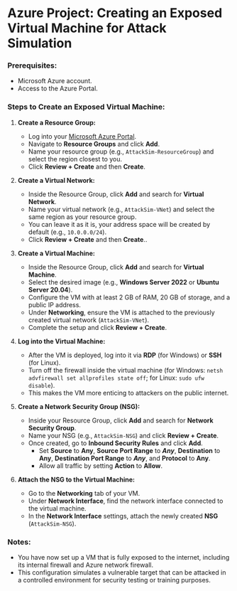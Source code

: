 # Azure Project: Creating an Exposed Virtual Machine for Attack Simulation

### Prerequisites:
- Microsoft Azure account.
- Access to the Azure Portal.

### Steps to Create an Exposed Virtual Machine:

1. **Create a Resource Group:**
   - Log into your [Microsoft Azure Portal](https://portal.azure.com/).
   - Navigate to **Resource Groups** and click **Add**.
   - Name your resource group (e.g., `AttackSim-ResourceGroup`) and select the region closest to you.
   - Click **Review + Create** and then **Create**.

2. **Create a Virtual Network:**
   - Inside the Resource Group, click **Add** and search for **Virtual Network**.
   - Name your virtual network (e.g., `AttackSim-VNet`) and select the same region as your resource group.
   - You can leave it as it is, your address space will be created by default (e.g., `10.0.0.0/24`).
   - Click **Review + Create** and then **Create**..

3. **Create a Virtual Machine:**
   - Inside the Resource Group, click **Add** and search for **Virtual Machine**.
   - Select the desired image (e.g., **Windows Server 2022** or **Ubuntu Server 20.04**).
   - Configure the VM with at least 2 GB of RAM, 20 GB of storage, and a public IP address.
   - Under **Networking**, ensure the VM is attached to the previously created virtual network (`AttackSim-VNet`).
   - Complete the setup and click **Review + Create**.

4. **Log into the Virtual Machine:**
   - After the VM is deployed, log into it via **RDP** (for Windows) or **SSH** (for Linux).
   - Turn off the firewall inside the virtual machine (for Windows: `netsh advfirewall set allprofiles state off`; for Linux: `sudo ufw disable`).
   - This makes the VM more enticing to attackers on the public internet.

5. **Create a Network Security Group (NSG):**
   - Inside your Resource Group, click **Add** and search for **Network Security Group**.
   - Name your NSG (e.g., `AttackSim-NSG`) and click **Review + Create**.
   - Once created, go to **Inbound Security Rules** and click **Add**.
     - Set **Source** to **Any**, **Source Port Range** to ***Any***, **Destination** to **Any**, **Destination Port Range** to ***Any***, and **Protocol** to **Any**.
     - Allow all traffic by setting **Action** to **Allow**.

6. **Attach the NSG to the Virtual Machine:**
   - Go to the **Networking** tab of your VM.
   - Under **Network Interface**, find the network interface connected to the virtual machine.
   - In the **Network Interface** settings, attach the newly created **NSG** (`AttackSim-NSG`).

### Notes:
- You have now set up a VM that is fully exposed to the internet, including its internal firewall and Azure network firewall.
- This configuration simulates a vulnerable target that can be attacked in a controlled environment for security testing or training purposes.
